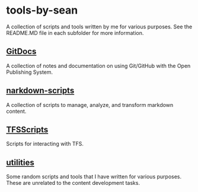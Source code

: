 # tools-by-sean

A collection of scripts and tools written by me for various purposes. See the README.MD file in
each subfolder for more information.

## [GitDocs](GitDocs)

A collection of notes and documentation on using Git/GitHub with the Open Publishing System.

## [narkdown-scripts](markdown-scripts)

A collection of scripts to manage, analyze, and transform markdown content.

## [TFSScripts](TFSScripts)

Scripts for interacting with TFS.
## [utilities](utilities)

Some random scripts and tools that I have written for various purposes. These are unrelated to the
content development tasks.
